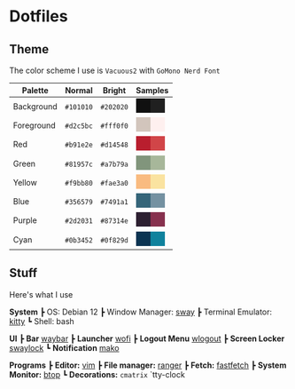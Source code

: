 # Dotfiles

## Theme
The color scheme I use is `Vacuous2` with `GoMono Nerd Font`

|  Palette    |  Normal   |  Bright   |  Samples                                                                        |
| ------------| --------- | ----------| --------------------------------------------------------------------------------|
| Background  | `#101010` | `#202020` | ![bg](./.color-samples/101010.jpg)![bg-alt](./.color-samples/202020.jpg)        |
| Foreground  | `#d2c5bc` | `#fff0f0` | ![fg](./.color-samples/d2c5bc.jpg)![fg-alt](./.color-samples/fff0f0.jpg)        |
| Red         | `#b91e2e` | `#d14548` | ![red](./.color-samples/b91e2e.jpg)![red-br](./.color-samples/d14548.jpg)       |
| Green       | `#81957c` | `#a7b79a` | ![green](./.color-samples/81957c.jpg)![green-br](./.color-samples/a7b79a.jpg)   |
| Yellow      | `#f9bb80` | `#fae3a0` | ![yellow](./.color-samples/f9bb80.jpg)![yellow-br](./.color-samples/fae3a0.jpg) |
| Blue        | `#356579` | `#7491a1` | ![blue](./.color-samples/356579.jpg)![blue-br](./.color-samples/7491a1.jpg)     |
| Purple      | `#2d2031` | `#87314e` | ![purple](./.color-samples/2d2031.jpg)![purple-br](./.color-samples/87314e.jpg) |
| Cyan        | `#0b3452` | `#0f829d` | ![cyan](./.color-samples/0b3452.jpg)![cyan-br](./.color-samples/0f829d.jpg)     |

## Stuff
Here's what I use

**System**
┣ OS: Debian 12
┣ Window Manager: [sway](https://github.com/swaywm/sway)
┣ Terminal Emulator: [kitty](https://github.com/kovidgoyal/kitty)
┗ Shell: bash

**UI**
┣ **Bar** [waybar](https://github.com/Alexays/Waybar)
┣ **Launcher** [wofi](https://hg.sr.ht/~scoopta/wofi)
┣ **Logout Menu** [wlogout](https://github.com/ArtsyMacaw/wlogout)
┣ **Screen Locker** [swaylock](https://github.com/swaywm/swaylock)
┗ **Notification** [mako](https://github.com/emersion/mako)

**Programs**
┣ **Editor:** [vim](https://github.com/vim/vim)
┣ **File manager:** [ranger](https://github.com/ranger/ranger)
┣ **Fetch:** [fastfetch](https://github.com/fastfetch-cli/fastfetch)
┣ **System Monitor:** [btop](https://github.com/aristocratos/btop)
┗ **Decorations:** `cmatrix` `tty-clock
